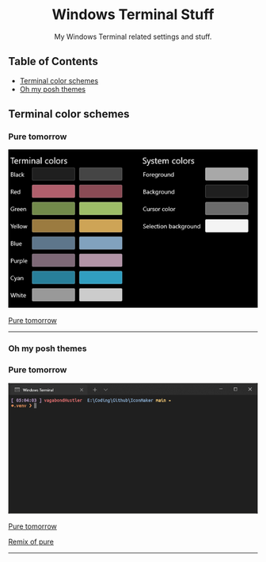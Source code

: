 <div align="center">
    
# Windows Terminal Stuff

My Windows Terminal related settings and stuff.

</div>

## Table of Contents

- [Terminal color schemes](#tcs)
- [Oh my posh themes](#ompt)

## Terminal color schemes <a name="tcs"></a>

### Pure tomorrow

![prtsc](https://github.com/vagabondHustler/WindowsTerminal-Stuff/blob/main/color-schemes/pure-tomorrow-prtsc.png)

[Pure tomorrow](https://github.com/vagabondHustler/WindowsTerminal-Stuff/blob/main/color-schemes/pure-tomorrow.json)

---

### Oh my posh themes <a name="tompt"></a>

### Pure tomorrow

![prtsc](https://github.com/vagabondHustler/WindowsTerminal-Stuff/blob/main/oh-my-posh-themes/pure-tomorrow-prtsc.png)

[Pure tomorrow](https://github.com/vagabondHustler/WindowsTerminal-Stuff/blob/main/oh-my-posh-themes/pure-tomorrow.omp.json)

[Remix of pure](https://github.com/JanDeDobbeleer/oh-my-posh/blob/main/themes/pure.omp.json)

---
